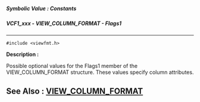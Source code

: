 ##### Symbolic Value : Constants
##### VCF1_xxx - VIEW_COLUMN_FORMAT - Flags1
---
```
#include <viewfmt.h>
```
**Description :**

Possible optional values for the Flags1 member of the VIEW_COLUMN_FORMAT 
structure.  These values specify column attributes.

**See Also :**
[VIEW_COLUMN_FORMAT](/domino-c-api-docs/reference/Data/VIEW_COLUMN_FORMAT)
---
